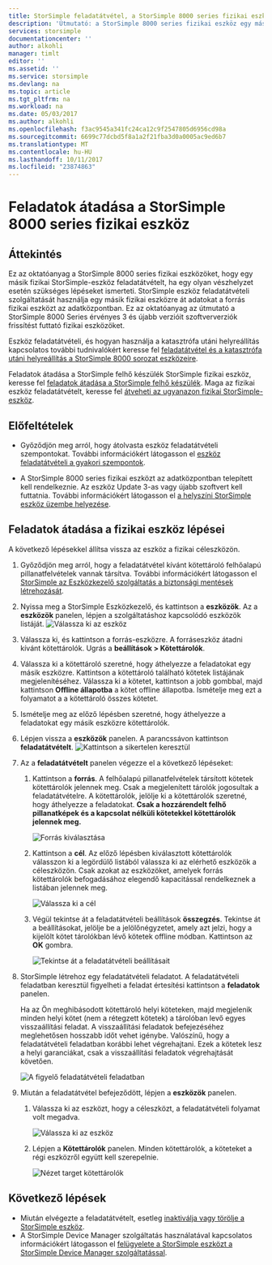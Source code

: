```yaml
---
title: StorSimple feladatátvétel, a StorSimple 8000 series fizikai eszköz vészhelyreállítás |} Microsoft Docs
description: 'Útmutató: a StorSimple 8000 series fizikai eszköz egy másik fizikai eszközre feladatátvételt.'
services: storsimple
documentationcenter: ''
author: alkohli
manager: timlt
editor: ''
ms.assetid: ''
ms.service: storsimple
ms.devlang: na
ms.topic: article
ms.tgt_pltfrm: na
ms.workload: na
ms.date: 05/03/2017
ms.author: alkohli
ms.openlocfilehash: f3ac9545a341fc24ca12c9f2547805d6956cd98a
ms.sourcegitcommit: 6699c77dcbd5f8a1a2f21fba3d0a0005ac9ed6b7
ms.translationtype: MT
ms.contentlocale: hu-HU
ms.lasthandoff: 10/11/2017
ms.locfileid: "23874863"
---
```

# <a name="fail-over-to-a-storsimple-8000-series-physical-device"></a>Feladatok átadása a StorSimple 8000 series fizikai eszköz

## <a name="overview"></a>Áttekintés

Ez az oktatóanyag a StorSimple 8000 series fizikai eszközöket, hogy egy másik fizikai StorSimple-eszköz feladatátvételt, ha egy olyan vészhelyzet esetén szükséges lépéseket ismerteti. StorSimple eszköz feladatátvételi szolgáltatását használja egy másik fizikai eszközre át adatokat a forrás fizikai eszközt az adatközpontban. Ez az oktatóanyag az útmutató a StorSimple 8000 Series érvényes 3 és újabb verzióit szoftververziók frissítést futtató fizikai eszközöket.

Eszköz feladatátvételi, és hogyan használja a katasztrófa utáni helyreállítás kapcsolatos további tudnivalókért keresse fel [feladatátvétel és a katasztrófa utáni helyreállítás a StorSimple 8000 sorozat eszközeire](storsimple-8000-device-failover-disaster-recovery.md).

Feladatok átadása a StorSimple felhő készülék StorSimple fizikai eszköz, keresse fel [feladatok átadása a StorSimple felhő készülék](storsimple-8000-device-failover-cloud-appliance.md). Maga az fizikai eszköz feladatátvételt, keresse fel [átveheti az ugyanazon fizikai StorSimple-eszköz](storsimple-8000-device-failover-same-device.md).


## <a name="prerequisites"></a>Előfeltételek

- Győződjön meg arról, hogy átolvasta eszköz feladatátvételi szempontokat. További információkért látogasson el [eszköz feladatátvételi a gyakori szempontok](storsimple-8000-device-failover-disaster-recovery.md).

- A StorSimple 8000 series fizikai eszközt az adatközpontban telepített kell rendelkeznie. Az eszköz Update 3-as vagy újabb szoftvert kell futtatnia. További információkért látogasson el [a helyszíni StorSimple eszköz üzembe helyezése](storsimple-8000-deployment-walkthrough-u2.md).


## <a name="steps-to-fail-over-to-a-physical-device"></a>Feladatok átadása a fizikai eszköz lépései

A következő lépésekkel állítsa vissza az eszköz a fizikai céleszközön.

1. Győződjön meg arról, hogy a feladatátvétel kívánt kötettároló felhőalapú pillanatfelvételek vannak társítva. További információkért látogasson el [StorSimple az Eszközkezelő szolgáltatás a biztonsági mentések létrehozását](storsimple-8000-manage-backup-policies-u2.md).
2. Nyissa meg a StorSimple Eszközkezelő, és kattintson a **eszközök**. Az a **eszközök** panelen, lépjen a szolgáltatáshoz kapcsolódó eszközök listáját.
    ![Válassza ki az eszköz](./media/storsimple-8000-device-failover-disaster-recovery/failover-phy-dev1.png)
3. Válassza ki, és kattintson a forrás-eszközre. A forráseszköz átadni kívánt kötettárolók. Ugrás a **beállítások > Kötettárolók**.
4. Válassza ki a kötettároló szeretné, hogy áthelyezze a feladatokat egy másik eszközre. Kattintson a kötettároló található kötetek listájának megjelenítéséhez. Válassza ki a kötetet, kattintson a jobb gombbal, majd kattintson **Offline állapotba** a kötet offline állapotba. Ismételje meg ezt a folyamatot a a kötettároló összes kötetet.
5. Ismételje meg az előző lépésben szeretné, hogy áthelyezze a feladatokat egy másik eszközre kötettárolók.
6. Lépjen vissza a **eszközök** panelen. A parancssávon kattintson **feladatátvételt**.
    ![Kattintson a sikertelen keresztül](./media/storsimple-8000-device-failover-disaster-recovery/failover-phy-dev2.png)
    
7. Az a **feladatátvételt** panelen végezze el a következő lépéseket:
   
   1. Kattintson a **forrás**. A felhőalapú pillanatfelvételek társított kötetek kötettárolók jelennek meg. Csak a megjelenített tárolók jogosultak a feladatátvételre. A kötettárolók, jelölje ki a kötettárolók szeretné, hogy áthelyezze a feladatokat. **Csak a hozzárendelt felhő pillanatképek és a kapcsolat nélküli kötetekkel kötettárolók jelennek meg.**

       ![Forrás kiválasztása](./media/storsimple-8000-device-failover-disaster-recovery/failover-phy-dev5.png)
   2. Kattintson a **cél**. Az előző lépésben kiválasztott kötettárolók válasszon ki a legördülő listából válassza ki az elérhető eszközök a céleszközön. Csak azokat az eszközöket, amelyek forrás kötettárolók befogadásához elegendő kapacitással rendelkeznek a listában jelennek meg.

        ![Válassza ki a cél](./media/storsimple-8000-device-failover-disaster-recovery/failover-phy-dev6.png)

   3. Végül tekintse át a feladatátvételi beállítások **összegzés**. Tekintse át a beállításokat, jelölje be a jelölőnégyzetet, amely azt jelzi, hogy a kijelölt kötet tárolókban lévő kötetek offline módban. Kattintson az **OK** gombra.

       ![Tekintse át a feladatátvételi beállításait](./media/storsimple-8000-device-failover-disaster-recovery/failover-phy-dev8.png)
  
8. StorSimple létrehoz egy feladatátvételi feladatot. A feladatátvételi feladatban keresztül figyelheti a feladat értesítési kattintson a **feladatok** panelen.

    Ha az Ön meghibásodott kötettároló helyi köteteken, majd megjelenik minden helyi kötet (nem a rétegzett kötetek) a tárolóban levő egyes visszaállítási feladat. A visszaállítási feladatok befejezéséhez meglehetősen hosszabb időt vehet igénybe. Valószínű, hogy a feladatátvételi feladatban korábbi lehet végrehajtani. Ezek a kötetek lesz a helyi garanciákat, csak a visszaállítási feladatok végrehajtását követően.

    ![A figyelő feladatátvételi feladatban](./media/storsimple-8000-device-failover-disaster-recovery/failover-phy-dev13.png)

9. Miután a feladatátvétel befejeződött, lépjen a **eszközök** panelen.
   
   1. Válassza ki az eszközt, hogy a céleszközt, a feladatátvételi folyamat volt megadva.

       ![Válassza ki az eszköz](./media/storsimple-8000-device-failover-disaster-recovery/failover-phy-dev14.png)

   2. Lépjen a **Kötettárolók** panelen. Minden kötettárolók, a köteteket a régi eszközről együtt kell szerepelnie.

       ![Nézet target kötettárolók](./media/storsimple-8000-device-failover-disaster-recovery/failover-phy-dev16.png)


## <a name="next-steps"></a>Következő lépések

* Miután elvégezte a feladatátvételt, esetleg [inaktiválja vagy törölje a StorSimple eszköz](storsimple-8000-deactivate-and-delete-device.md).
* A StorSimple Device Manager szolgáltatás használatával kapcsolatos információkért látogasson el [felügyelete a StorSimple eszközt a StorSimple Device Manager szolgáltatással](storsimple-8000-manager-service-administration.md).

